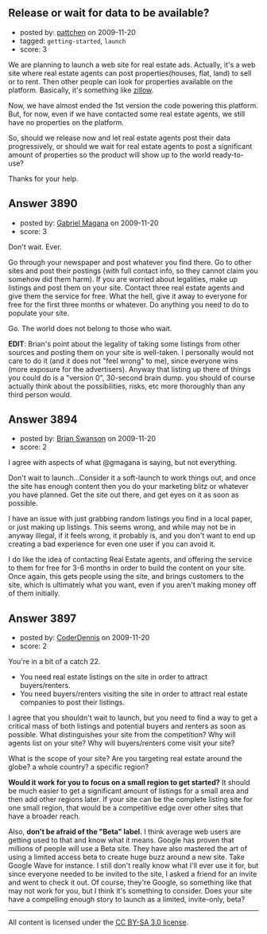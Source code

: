 ## Release or wait for data to be available?

- posted by: [pattchen](https://stackexchange.com/users/-1/1494-pattchen) on 2009-11-20
- tagged: `getting-started`, `launch`
- score: 3

We are planning to launch a web site for real estate ads. Actually, it's a web site where real estate agents can post properties(houses, flat, land) to sell or to rent.
Then other people can look for properties available on the platform. Basically, it's something like <a href="http://zillow.com">zillow</a>.

Now, we have almost ended the 1st version the code powering this platform. But, for now, even if we have contacted some real estate agents, we still have no properties on the platform.

So, should we release now and let real estate agents post their data progressively, or should we wait for real estate agents to post a significant amount of properties so the product will show up to the world ready-to-use?


Thanks for your help.


## Answer 3890

- posted by: [Gabriel Magana](https://stackexchange.com/users/-1/1158-gabriel-magana) on 2009-11-20
- score: 3

Don't wait. Ever.

Go through your newspaper and post whatever you find there.  Go to other sites and post their postings (with full contact info, so they cannot claim you somehow did them harm).  If you are worried about legalities, make up listings and post them on your site.  Contact three real estate agents and give them the service for free. What the hell, give it away to everyone for free for the first three months or whatever. Do anything you need to do to populate your site.

Go. The world does not belong to those who wait.

**EDIT**: Brian's point about the legality of taking some listings from other sources and posting them on your site is well-taken. I personally would not care to do it (and it does not "feel wrong" to me), since everyone wins (more exposure for the advertisers). Anyway that listing up there of things you could do is a "version 0", 30-second brain dump.  you should of course actually think about the possibilities, risks, etc more thoroughly than any third person would.


## Answer 3894

- posted by: [Brian Swanson](https://stackexchange.com/users/-1/1150-brian-swanson) on 2009-11-20
- score: 2

I agree with aspects of what @gmagana is saying, but not everything.

Don't wait to launch...Consider it a soft-launch to work things out, and once the site has enough content then you do your marketing blitz or whatever you have planned.  Get the site out there, and get eyes on it as soon as possible.

I have an issue with just grabbing random listings you find in a local paper, or just making up listings.  This seems wrong, and while may not be in anyway illegal, if it feels wrong, it probably is, and you don't want to end up creating a bad experience for even one user if you can avoid it.

I do like the idea of contacting Real Estate agents, and offering the service to them for free for 3-6 months in order to build the content on your site.  Once again, this gets people using the site, and brings customers to the site, which is ultimately what you want, even if you aren't making money off of them initially.


## Answer 3897

- posted by: [CoderDennis](https://stackexchange.com/users/-1/517-coderdennis) on 2009-11-20
- score: 2

You're in a bit of a catch 22.

 - You need real estate listings on the site in order to attract buyers/renters.
 - You need buyers/renters visiting the site in order to attract real estate companies to post their listings.

I agree that you shouldn't wait to launch, but you need to find a way to get a critical mass of both listings and potential buyers and renters as soon as possible. What distinguishes your site from the competition? Why will agents list on your site? Why will buyers/renters come visit your site?

What is the scope of your site? Are you targeting real estate around the globe? a whole country? a specific region?

**Would it work for you to focus on a small region to get started?** It should be much easier to get a significant amount of listings for a small area and then add other regions later. If your site can be the complete listing site for one small region, that would be a competitive edge over other sites that have a broader reach.

Also, **don't be afraid of the "Beta" label.** I think average web users are getting used to that and know what it means. Google has proven that millions of people will use a Beta site. They have also mastered the art of using a limited access beta to create huge buzz around a new site. Take Google Wave for instance. I still don't really know what I'll ever use it for, but since everyone needed to be invited to the site, I asked a friend for an invite and went to check it out. Of course, they're Google, so something like that may not work for you, but I think it's something to consider. Does your site have a compelling enough story to launch as a limited, invite-only, beta?



---

All content is licensed under the [CC BY-SA 3.0 license](https://creativecommons.org/licenses/by-sa/3.0/).
